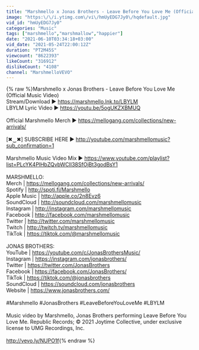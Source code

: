 ```yaml
---
title: "Marshmello x Jonas Brothers - Leave Before You Love Me (Official Music Video)"
image: "https:\/\/i.ytimg.com\/vi\/hmUyEDG7Jy0\/hqdefault.jpg"
vid_id: "hmUyEDG7Jy0"
categories: "Music"
tags: ["marshmello","marshmallow","happier"]
date: "2021-06-10T03:34:18+03:00"
vid_date: "2021-05-24T22:00:12Z"
duration: "PT2M45S"
viewcount: "8622393"
likeCount: "316912"
dislikeCount: "4108"
channel: "MarshmelloVEVO"
---
```

{% raw %}Marshmello x Jonas Brothers - Leave Before You Love Me (Official Music Video)<br />Stream/Download ▶ <a rel="nofollow" target="blank" href="https://marshmello.lnk.to/LBYLM">https://marshmello.lnk.to/LBYLM</a><br />LBYLM Lyric Video ▶ <a rel="nofollow" target="blank" href="https://youtu.be/5ogUKZXBMUQ">https://youtu.be/5ogUKZXBMUQ</a><br /><br />Official Marshmello Merch ▶ <a rel="nofollow" target="blank" href="https://mellogang.com/collections/new-arrivals/">https://mellogang.com/collections/new-arrivals/</a><br /><br />[✖‿✖] SUBSCRIBE HERE ▶ <a rel="nofollow" target="blank" href="http://youtube.com/marshmellomusic?sub_confirmation=1">http://youtube.com/marshmellomusic?sub_confirmation=1</a><br /><br />Marshmello Music Video Mix ▶ <a rel="nofollow" target="blank" href="https://www.youtube.com/playlist?list=PLcYK4PlHbZQvbWClI38SfOjBt3godBsY1">https://www.youtube.com/playlist?list=PLcYK4PlHbZQvbWClI38SfOjBt3godBsY1</a><br /><br />MARSHMELLO:<br />Merch | <a rel="nofollow" target="blank" href="https://mellogang.com/collections/new-arrivals/">https://mellogang.com/collections/new-arrivals/</a><br />Spotify | <a rel="nofollow" target="blank" href="http://spoti.fi/Marshmello">http://spoti.fi/Marshmello</a><br />Apple Music | <a rel="nofollow" target="blank" href="http://apple.co/2n8Evz6">http://apple.co/2n8Evz6</a><br />SoundCloud | <a rel="nofollow" target="blank" href="http://soundcloud.com/marshmellomusic">http://soundcloud.com/marshmellomusic</a><br />Instagram | <a rel="nofollow" target="blank" href="http://instagram.com/marshmellomusic">http://instagram.com/marshmellomusic</a><br />Facebook | <a rel="nofollow" target="blank" href="http://facebook.com/marshmellomusic">http://facebook.com/marshmellomusic</a><br />Twitter | <a rel="nofollow" target="blank" href="http://twitter.com/marshmellomusic">http://twitter.com/marshmellomusic</a><br />Twitch | <a rel="nofollow" target="blank" href="http://twitch.tv/marshmellomusic">http://twitch.tv/marshmellomusic</a><br />TikTok | <a rel="nofollow" target="blank" href="https://tiktok.com/@marshmellomusic">https://tiktok.com/@marshmellomusic</a><br /><br />JONAS BROTHERS:<br />YouTube | <a rel="nofollow" target="blank" href="https://youtube.com/c/JonasBrothersMusic/">https://youtube.com/c/JonasBrothersMusic/</a><br />Instagram | <a rel="nofollow" target="blank" href="https://instagram.com/jonasbrothers/">https://instagram.com/jonasbrothers/</a><br />Twitter | <a rel="nofollow" target="blank" href="https://twitter.com/JonasBrothers">https://twitter.com/JonasBrothers</a><br />Facebook | <a rel="nofollow" target="blank" href="https://facebook.com/JonasBrothers/">https://facebook.com/JonasBrothers/</a><br />TikTok | <a rel="nofollow" target="blank" href="https://tiktok.com/@jonasbrothers">https://tiktok.com/@jonasbrothers</a><br />SoundCloud | <a rel="nofollow" target="blank" href="https://soundcloud.com/jonasbrothers">https://soundcloud.com/jonasbrothers</a><br />Website | <a rel="nofollow" target="blank" href="https://www.jonasbrothers.com/">https://www.jonasbrothers.com/</a><br /><br />#Marshmello #JonasBrothers #LeaveBeforeYouLoveMe #LBYLM<br /><br />Music video by Marshmello, Jonas Brothers performing Leave Before You Love Me. Republic Records; © 2021 Joytime Collective, under exclusive license to UMG Recordings, Inc.<br /><br /><a rel="nofollow" target="blank" href="http://vevo.ly/NUPO1f">http://vevo.ly/NUPO1f</a>{% endraw %}
